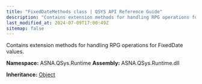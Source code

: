 ```yaml
---
title: "FixedDateMethods class | QSYS API Reference Guide"
description: "Contains extension methods for handling RPG operations for FixedDate values. "
last_modified_at: 2024-07-09T17:00:49Z
sitemap: false
---
```


Contains extension methods for handling RPG operations for FixedDate values.

**Namespace:** ASNA.QSys.Runtime
**Assembly:** ASNA.QSys.Runtime.dll

**Inheritance:** [Object](https://docs.microsoft.com/en-us/dotnet/api/system.object)
<br>
<br>
